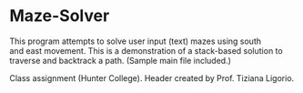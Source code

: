 # Maze-Solver
<p>This program attempts to solve user input (text) mazes using south<br>
and east movement. This is a demonstration of a stack-based solution to<br>
traverse and backtrack a path. (Sample main file included.)</p>

<p>Class assignment (Hunter College). Header created by Prof. Tiziana Ligorio.</p>
